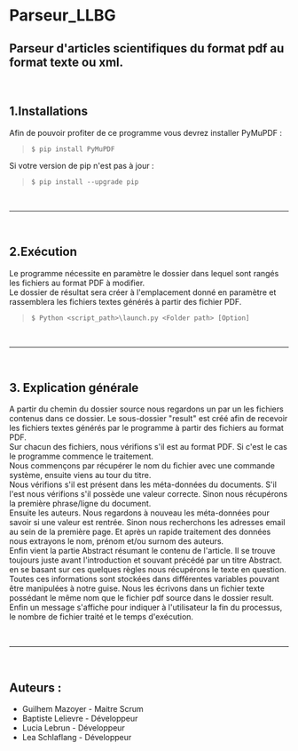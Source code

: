 # **Parseur_LLBG**
## Parseur d'articles scientifiques du format pdf au format texte ou xml.
<br>

## **1.Installations**

Afin de pouvoir profiter de ce programme vous devrez installer PyMuPDF :

>`$ pip install PyMuPDF`

Si votre version de pip n'est pas à jour :

>`$ pip install --upgrade pip`

<br>
<hr>
<br>

## **2.Exécution**

Le programme nécessite en paramètre le dossier dans lequel sont rangés les fichiers au format PDF à modifier. 
<br>Le dossier de résultat sera créer à l'emplacement donné en paramètre et rassemblera les fichiers textes générés à partir des fichier PDF.

>`$ Python <script_path>\launch.py <Folder path> [Option]`

<br>
<hr>
<br>

## **3. Explication générale**

A partir du chemin du dossier source nous regardons un par un les fichiers contenus dans ce dossier. Le sous-dossier "result" est créé afin de recevoir les fichiers textes générés par le programme à partir des fichiers au format PDF.
<br>Sur chacun des fichiers, nous vérifions s'il est au format PDF. Si c'est le cas le programme commence le traitement.
<br>Nous commençons par récupérer le nom du fichier avec une commande système, ensuite viens au tour du titre.
<br>Nous vérifions s'il est présent dans les méta-données du documents. S'il l'est nous vérifions s'il possède une valeur correcte. Sinon nous récupérons la première phrase/ligne du document.
<br>Ensuite les auteurs. Nous regardons à nouveau les méta-données pour savoir si une valeur est rentrée. Sinon nous recherchons les adresses email au sein de la première page. Et après un rapide traitement des données nous extrayons le nom, prénom et/ou surnom des auteurs.
<br>Enfin vient la partie Abstract résumant le contenu de l'article. Il se trouve toujours juste avant l'introduction et souvant précédé par un titre Abstract. en se basant sur ces quelques règles nous récupérons le texte en question.
<br>Toutes ces informations sont stockées dans différentes variables pouvant être manipulées à notre guise. Nous les écrivons dans un fichier texte possédant le même nom que le fichier pdf source dans le dossier result.
<br>Enfin un message s'affiche pour indiquer à l'utilisateur la fin du processus, le nombre de fichier traité et le temps d'exécution.

<br>
<hr>
<br>

## **Auteurs :**
 - Guilhem Mazoyer - Maitre Scrum
 - Baptiste Lelievre - Développeur
 - Lucia Lebrun - Développeur
 - Lea Schlaflang - Développeur
